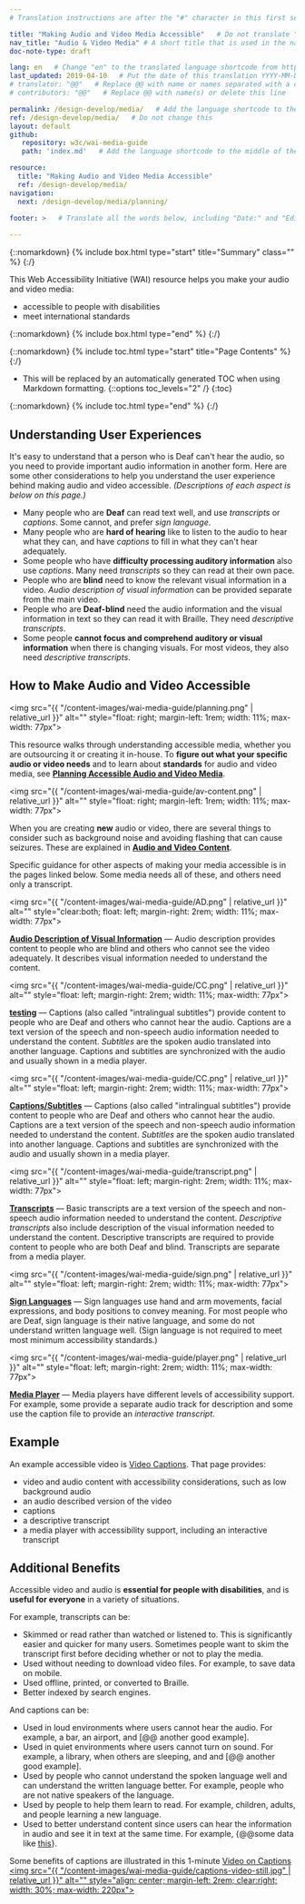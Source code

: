 ```yaml
---
# Translation instructions are after the "#" character in this first section. They are comments that do not show up in the web page. You do not need to translate the instructions after #.

title: "Making Audio and Video Media Accessible"   # Do not translate "title:". Do translate the text after "title:".
nav_title: "Audio & Video Media" # A short title that is used in the navigation
doc-note-type: draft

lang: en   # Change "en" to the translated language shortcode from https://www.iana.org/assignments/language-subtag-registry/language-subtag-registry
last_updated: 2019-04-10   # Put the date of this translation YYYY-MM-DD (with month in the middle)
# translator: "@@"   # Replace @@ with name or names separated with a comma
# contributors: "@@"   # Replace @@ with name(s) or delete this line

permalink: /design-develop/media/   # Add the language shortcode to the end; for example /fundamentals/accessibility-intro/fr
ref: /design-develop/media/   # Do not change this
layout: default
github:
   repository: w3c/wai-media-guide
   path: 'index.md'   # Add the language shortcode to the middle of the filename, for example index.fr.md

resource:
  title: "Making Audio and Video Media Accessible"
  ref: /design-develop/media/
navigation:
  next: /design-develop/media/planning/
 
footer: >   # Translate all the words below, including "Date:" and "Editor:". 

---
```


{::nomarkdown}
{% include box.html type="start" title="Summary" class="" %}
{:/}

This Web Accessibility Initiative (WAI) resource helps you make your audio and video media:
* accessible to people with disabilities
* meet international standards

{::nomarkdown}
{% include box.html type="end" %}
{:/}

{::nomarkdown}
{% include toc.html type="start" title="Page Contents" %}
{:/}

- This will be replaced by an automatically generated TOC when using Markdown formatting.
{::options toc_levels="2" /}
{:toc}

{::nomarkdown}
{% include toc.html type="end" %}
{:/}

## Understanding User Experiences

It's easy to understand that a person who is Deaf can't hear the audio, so you need to provide important audio information in another form. Here are some other considerations to help you understand the user experience behind making audio and video accessible. _(Descriptions of each aspect is below on this page.)_
* Many people who are **Deaf** can read text well, and use _transcripts_ or _captions_. Some cannot, and prefer _sign language_.
* Many people who are **hard of hearing** like to listen to the audio to hear what they can, and have _captions_ to fill in what they can't hear adequately.
* Some people who have **difficulty processing auditory information** also use _captions_. Many need _transcripts_ so they can read at their own pace.
* People who are **blind** need to know the relevant visual information in a video.  _Audio description of visual information_ can be provided separate from the main video.
* People who are **Deaf-blind** need the audio information and the visual information in text so they can read it with Braille. They need _descriptive transcripts_.
* Some people **cannot focus and comprehend auditory or visual information** when there is changing visuals. For most videos, they also need _descriptive transcripts_.

## How to Make Audio and Video Accessible

<img src="{{ "/content-images/wai-media-guide/planning.png" | relative_url }}" alt="" style="float: right; margin-left: 1rem; width: 11%; max-width: 77px">

This resource walks through understanding accessible media, whether you are outsourcing it or creating it in-house. To **figure out what your specific audio or video needs** and to learn about **standards** for audio and video media, see **[Planning Accessible Audio and Video Media](/design-develop/media/planning/)**.

<img src="{{ "/content-images/wai-media-guide/av-content.png" | relative_url }}" alt="" style="float: right; margin-left: 1rem; width: 11%; max-width: 77px">

When you are creating **new** audio or video, there are several things to consider such as background noise and avoiding flashing that can cause seizures. These are explained in **[Audio and Video Content](/design-develop/media/av-content/)**.

Specific guidance for other aspects of making your media accessible is in the pages linked below. Some media needs all of these, and others need only a transcript.

<img src="{{ "/content-images/wai-media-guide/AD.png" | relative_url }}" alt="" style="clear:both; float: left; margin-right: 2rem; width: 11%; max-width: 77px">

**[Audio Description of Visual Information](/design-develop/media/description/)** &mdash; Audio description provides content to people who are blind and others who cannot see the video adequately. It describes visual information needed to understand the content.

<img src="{{ "/content-images/wai-media-guide/CC.png" | relative_url }}" alt="" style="float: left; margin-right: 2rem; width: 11%; max-width: 77px">

<span style="margin-left:111px">

**[testing](/design-develop/media/captions/)** &mdash; Captions (also called "intralingual subtitles") provide content to people who are Deaf and others who cannot hear the audio. Captions are a text version of the speech and non-speech audio information needed to understand the content. _Subtitles_ are the spoken audio translated into another language. Captions and subtitles are synchronized with the audio and usually shown in a media player.
</span>

<img src="{{ "/content-images/wai-media-guide/CC.png" | relative_url }}" alt="" style="float: left; margin-right: 2rem; width: 11%; max-width: 77px">

**[Captions/Subtitles](/design-develop/media/captions/)** &mdash; Captions (also called "intralingual subtitles") provide content to people who are Deaf and others who cannot hear the audio. Captions are a text version of the speech and non-speech audio information needed to understand the content. _Subtitles_ are the spoken audio translated into another language. Captions and subtitles are synchronized with the audio and usually shown in a media player.

<img src="{{ "/content-images/wai-media-guide/transcript.png" | relative_url }}" alt="" style="float: left; margin-right: 2rem; width: 11%; max-width: 77px">

**[Transcripts](/design-develop/media/transcripts/)** &mdash; Basic transcripts are a text version of the speech and non-speech audio information needed to understand the content. _Descriptive transcripts_ also include description of the visual information needed to understand the content. Descriptive transcripts are required to provide content to people who are both Deaf and blind. Transcripts are separate from a media player.

<img src="{{ "/content-images/wai-media-guide/sign.png" | relative_url }}" alt="" style="float: left; margin-right: 2rem; width: 11%; max-width: 77px">

**[Sign Languages](/design-develop/media/sign-languages/)** &mdash; Sign languages use hand and arm movements, facial expressions, and body positions to convey meaning. For most people who are Deaf, sign language is their native language, and some do not understand written language well. (Sign language is not required to meet most minimum accessibility standards.)

<img src="{{ "/content-images/wai-media-guide/player.png" | relative_url }}" alt="" style="float: left; margin-right: 2rem; width: 11%; max-width: 77px">

**[Media Player](/design-develop/media/player/)** &mdash; Media players have different levels of accessibility support. For example, some provide a separate audio track for description and some use the caption file to provide an _interactive transcript_.

## Example

An example accessible video is [Video Captions](/perspective-videos/captions/). That page provides:
* video and audio content with accessibility considerations, such as low background audio
* an audio described version of the video
* captions
* a descriptive transcript
* a media player with accessibility support, including an interactive transcript

## Additional Benefits

Accessible video and audio is **essential for people with disabilities**, and is **useful for everyone** in a variety of situations.

For example, transcripts can be:
* Skimmed or read rather than watched or listened to. This is significantly easier and quicker for many users. Sometimes people want to skim the transcript first before deciding whether or not to play the media.
* Used without needing to download video files. For example, to save data on mobile.
* Used offline, printed, or converted to Braille.
* Better indexed by search engines.

And captions can be:
* Used in loud environments where users cannot hear the audio. For example, a bar, an airport, and [@@ another good example].
* Used in quiet environments where users cannot turn on sound. For example, a library, when others are sleeping, and and [@@ another good example].
* Used by people who cannot understand the spoken language well and can understand the written language better. For example, people who are not native speakers of the language.
* Used by people to help them learn to read. For example, children, adults, and people learning a new language.
* Used to better understand content since users can hear the information in audio and see it in text at the same time. For example, {@@some data like [this](https://www.3playmedia.com/2019/02/21/8-benefits-of-transcribing-captioning-videos/)}.

Some benefits of captions are illustrated in this 1-minute <a href="https://www.w3.org/WAI/perspective-videos/captions/">Video on  Captions <img src="{{ "/content-images/wai-media-guide/captions-video-still.jpg" | relative_url }}" alt="" style="align: center; margin-left: 2rem; clear:right; width: 30%; max-width: 220px"></a>
